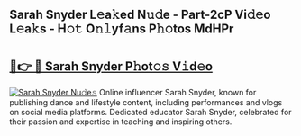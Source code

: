 ## Sarah Snyder L𝚎a𝚔ed N𝚞𝚍e - Part-2cP Vi𝚍𝚎o L𝚎a𝚔s - H𝚘𝚝 O𝚗𝚕yf𝚊ns P𝚑𝚘tos MdHPr

# <h2><a href="http://kf52ao.oniu.top/?m=Sarah+Snyder">🔗👉 🔴 Sarah Snyder P𝚑ot𝚘𝚜 V𝚒d𝚎o</a></h2>

[![Sarah Snyder Nu𝚍e𝚜](https://i.imgur.com/0qMVB7G.gif)](http://kf52ao.oniu.top/?m=Sarah+Snyder)
Online influencer Sarah Snyder, known for publishing dance and lifestyle content, including performances and vlogs on social media platforms. Dedicated educator Sarah Snyder, celebrated for their passion and expertise in teaching and inspiring others.  
